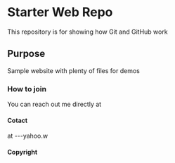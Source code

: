 # Starter Web Repo

This repository is for showing how Git and GitHub work

## Purpose

Sample website with plenty of files for demos

### How to join
You can reach out me directly at


#### Cotact
at ---yahoo.w

#### Copyright